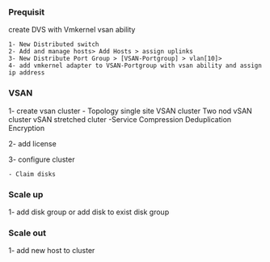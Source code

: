 ### Prequisit
create DVS with Vmkernel vsan ability
```
1- New Distributed switch
2- Add and manage hosts> Add Hosts > assign uplinks
3- New Distribute Port Group > [VSAN-Portgroup] > vlan[10]>
4- add vmkernel adapter to VSAN-Portgroup with vsan ability and assign ip address

````

### VSAN
  1- create vsan cluster
    - Topology
       single site VSAN cluster
       Two nod vSAN cluster
       vSAN stretched cluter
    -Service 
       Compression 
       Deduplication 
       Encryption
       
  2- add license

  3- configure cluster
  
    - Claim disks

### Scale up 
1- add disk group or add disk to exist disk group

### Scale out
1- add new host to cluster



